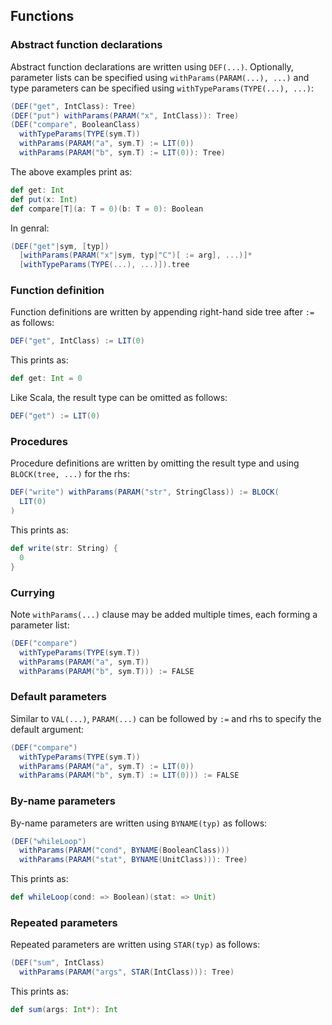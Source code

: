 Functions
---------

### Abstract function declarations

Abstract function declarations are written using `DEF(...)`. Optionally, parameter lists can be specified using `withParams(PARAM(...), ...)` and type parameters can be specified using `withTypeParams(TYPE(...), ...)`:

```scala
(DEF("get", IntClass): Tree)
(DEF("put") withParams(PARAM("x", IntClass)): Tree)
(DEF("compare", BooleanClass)
  withTypeParams(TYPE(sym.T))
  withParams(PARAM("a", sym.T) := LIT(0))
  withParams(PARAM("b", sym.T) := LIT(0)): Tree)
```

The above examples print as:

```scala
def get: Int
def put(x: Int)
def compare[T](a: T = 0)(b: T = 0): Boolean
```

In genral:

```scala
(DEF("get"|sym, [typ])
  [withParams(PARAM("x"|sym, typ|"C")[ := arg], ...)]*
  [withTypeParams(TYPE(...), ...)]).tree
```

### Function definition

Function definitions are written by appending right-hand side tree after `:=` as follows:

```scala
DEF("get", IntClass) := LIT(0)
```

This prints as:

```scala
def get: Int = 0
```

Like Scala, the result type can be omitted as follows:

```scala
DEF("get") := LIT(0)
```

### Procedures

Procedure definitions are written by omitting the result type and using `BLOCK(tree, ...)` for the rhs:

```scala
DEF("write") withParams(PARAM("str", StringClass)) := BLOCK(
  LIT(0)
)
```

This prints as:

```scala
def write(str: String) {
  0
}
```

### Currying

Note `withParams(...)` clause may be added multiple times, each forming a parameter list:

```scala
(DEF("compare")
  withTypeParams(TYPE(sym.T))
  withParams(PARAM("a", sym.T))
  withParams(PARAM("b", sym.T))) := FALSE
```

### Default parameters

Similar to `VAL(...)`, `PARAM(...)` can be followed by `:=` and rhs to specify the default argument:

```scala
(DEF("compare")
  withTypeParams(TYPE(sym.T))
  withParams(PARAM("a", sym.T) := LIT(0))
  withParams(PARAM("b", sym.T) := LIT(0))) := FALSE
```

### By-name parameters

By-name parameters are written using `BYNAME(typ)` as follows:

```scala
(DEF("whileLoop")
  withParams(PARAM("cond", BYNAME(BooleanClass)))
  withParams(PARAM("stat", BYNAME(UnitClass))): Tree)
```

This prints as:

```scala
def whileLoop(cond: => Boolean)(stat: => Unit)
```

### Repeated parameters

Repeated parameters are written using `STAR(typ)` as follows:

```scala
(DEF("sum", IntClass)
  withParams(PARAM("args", STAR(IntClass))): Tree)
```

This prints as:

```scala
def sum(args: Int*): Int
```
